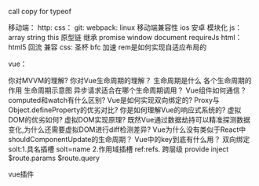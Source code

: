 <!--
 * @Author: your name
 * @Date: 2020-03-13 14:25:50
 * @LastEditTime: 2020-04-28 15:18:16
 * @LastEditors: Please set LastEditors
 * @Description: In User Settings Edit
 * @FilePath: \vue-component-book-master\org\ms\ms.md
 -->
call
copy
for 
typeof

移动端：
http:
css：
git:
webpack:
linux
移动端兼容性 ios 安卓
模块化
js：array string this 原型链 继承 promise window document 
 requireJs
html：html5  回流  兼容
css: 圣杯 bfc 加速   rem是如何实现自适应布局的

vue：

你对MVVM的理解?
你对Vue生命周期的理解？
生命周期是什么
各个生命周期的作用
生命周期示意图
异步请求适合在哪个生命周期调用？
Vue组件如何通信？
computed和watch有什么区别?
Vue是如何实现双向绑定的?
Proxy与Object.defineProperty的优劣对比?
你是如何理解Vue的响应式系统的?
虚拟DOM的优劣如何?
虚拟DOM实现原理?
既然Vue通过数据劫持可以精准探测数据变化,为什么还需要虚拟DOM进行diff检测差异?
Vue为什么没有类似于React中shouldComponentUpdate的生命周期？
Vue中的key到底有什么用？
双向绑定 
solt:1.具名插槽  <solt name="name1" value></solt> solt=name      2.作用域插槽
ref:refs.
跨层级 provide inject
$route.params 
$route.query 

vue插件
